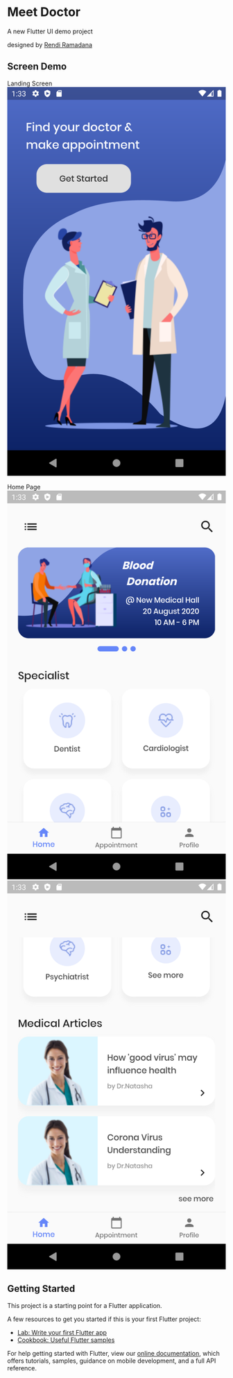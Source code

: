 # Meet Doctor

A new Flutter UI demo project

designed by [Rendi Ramadana](https://dribbble.com/shots/10769108-Medical-app-design)

## Screen Demo

Landing Screen
![alt text](https://github.com/ekasit555/Meet-Doctor-UI-Flutter/blob/master/assets/demo/welcome.png)

Home Page
![alt text](https://github.com/ekasit555/Meet-Doctor-UI-Flutter/blob/master/assets/demo/home1.png)
![alt text](https://github.com/ekasit555/Meet-Doctor-UI-Flutter/blob/master/assets/demo/home2.png)


## Getting Started

This project is a starting point for a Flutter application.

A few resources to get you started if this is your first Flutter project:

- [Lab: Write your first Flutter app](https://flutter.dev/docs/get-started/codelab)
- [Cookbook: Useful Flutter samples](https://flutter.dev/docs/cookbook)

For help getting started with Flutter, view our
[online documentation](https://flutter.dev/docs), which offers tutorials,
samples, guidance on mobile development, and a full API reference.
